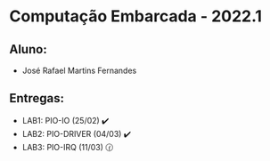# Computação Embarcada  - 2022.1

## Aluno:
* José Rafael Martins Fernandes

## Entregas:
* LAB1: PIO-IO (25/02) :heavy_check_mark: 
* LAB2: PIO-DRIVER (04/03) :heavy_check_mark: 
* LAB3: PIO-IRQ (11/03) :clock130: 